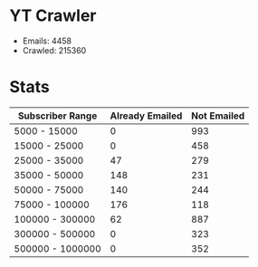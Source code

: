 # YT Crawler
- Emails: 4458
- Crawled: 215360

# Stats
| Subscriber Range  | Already Emailed | Not Emailed |
|-------|-------|-------|
| 5000 - 15000 | 0 | 993 |
| 15000 - 25000 | 0 | 458 |
| 25000 - 35000 | 47 | 279 |
| 35000 - 50000 | 148 | 231 |
| 50000 - 75000 | 140 | 244 |
| 75000 - 100000 | 176 | 118 |
| 100000 - 300000 | 62 | 887 |
| 300000 - 500000 | 0 | 323 |
| 500000 - 1000000 | 0 | 352 |
